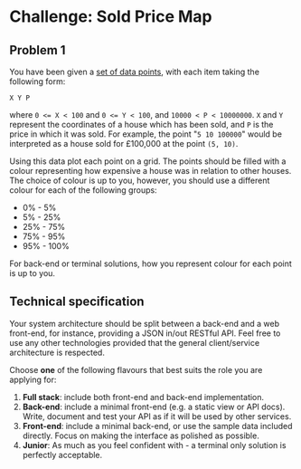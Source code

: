 # Challenge: Sold Price Map

## Problem 1
You have been given a [set of data points](sold-price-data.txt), with each item taking the following form:

```
X Y P
```

where `0 <= X < 100` and `0 <= Y < 100`, and `10000 < P < 10000000`.
`X` and `Y` represent the coordinates of a house which has been sold, and `P` is the price in which it was sold. For example, the point "`5 10 100000`" would be interpreted as a house sold for £100,000 at the point `(5, 10)`.

Using this data plot each point on a grid. The points should be filled with a colour representing how expensive a house was in relation to other houses. The choice of colour is up to you, however, you should use a different colour for each of the following groups:
  - 0% - 5%
  - 5% - 25%
  - 25% - 75%
  - 75% - 95%
  - 95% - 100%

For back-end or terminal solutions, how you represent colour for each point is up to you.

## Technical specification
Your system architecture should be split between a back-end and a web front-end, for instance, providing a JSON in/out RESTful API. Feel free to use any other technologies provided that the general client/service architecture is respected.

Choose **one** of the following flavours that best suits the role you are applying for:

1. **Full stack**: include both front-end and back-end implementation.
1. **Back-end**: include a minimal front-end (e.g. a static view or API docs). Write, document and test your API as if it will be used by other services.
1. **Front-end**: include a minimal back-end, or use the sample data included directly. Focus on making the interface as polished as possible.
1. **Junior**: As much as you feel confident with - a terminal only solution is perfectly acceptable.